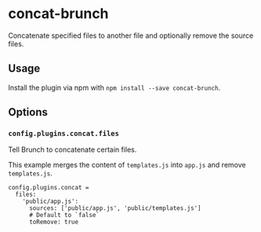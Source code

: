 # concat-brunch

Concatenate specified files to another file and optionally remove the source files.


## Usage

Install the plugin via npm with `npm install --save concat-brunch`.


## Options

### `config.plugins.concat.files`

Tell Brunch to concatenate certain files.

This example merges the content of `templates.js` into `app.js` and remove
`templates.js`.

```
config.plugins.concat =
  files:
    'public/app.js':
      sources: ['public/app.js', 'public/templates.js']
      # Default to `false`
      toRemove: true
```
